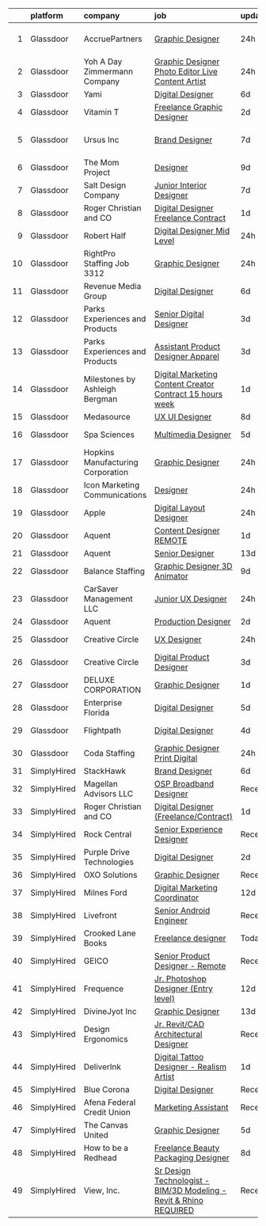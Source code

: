 

|    | platform    | company                           | job                                                                                                                                                                                                                                                                                                                                                                                                                                                                                                                                                                                                                                                                                                                                                                                                                                                                                                                                                                                                                                                                                                                                                                                                                                                                                                                                                                                     | update_time   | location             |
|---:|:------------|:----------------------------------|:----------------------------------------------------------------------------------------------------------------------------------------------------------------------------------------------------------------------------------------------------------------------------------------------------------------------------------------------------------------------------------------------------------------------------------------------------------------------------------------------------------------------------------------------------------------------------------------------------------------------------------------------------------------------------------------------------------------------------------------------------------------------------------------------------------------------------------------------------------------------------------------------------------------------------------------------------------------------------------------------------------------------------------------------------------------------------------------------------------------------------------------------------------------------------------------------------------------------------------------------------------------------------------------------------------------------------------------------------------------------------------------|:--------------|:---------------------|
|  1 | Glassdoor   | AccruePartners                    | [Graphic Designer](https://www.glassdoor.com/partner/jobListing.htm?pos=128&ao=1110586&s=58&guid=00000182d3d134d997129b3b507f634d&src=GD_JOB_AD&t=SR&vt=w&cs=1_a7ac5d4a&cb=1661411079785&jobListingId=1008091648049&cpc=75B6770C194DCF89&jrtk=3-0-1gb9t2d83i3ag801-1gb9t2d8pghqi800-1b759a51dab745d1--6NYlbfkN0Cmq1pj5Dwku4j-j-jMxiR3p8DjIx5wPgrGZP7N5_dynGcPrp9S6jFTdQmrnz4JPZUYKRp41xuW1JN_i3niDfOPXFwpjUuxozI3iPeZo-DMHAWWx8A5ZAzOMlWjeO9crYuVmJBXDafwTztdsHcaye1RuATOvGeSX4PZGJCfImPDKafn-17UvH6s5j8kgPyeQPa5IOc9jFO5Pa0P6I0H3bWp73oKkdTbXQ2n09HG2mK8fIhfVRWBsOy13wzmS6LXnsAilsodgWfRVudM8FudeGknHW6bPNMfALs1cguxeqTyUOlyJNm5RIOVuclCKiZyEMqaOc2G9FQO9u6roowJOpNB-pDBURYg9uYmFqFlJiqNGNqyCBN8wxlqrtPlU_bCBDXLBhUh2RreNde3YgalRjJgI9O8IqRKtvTYYB-ZXkGulht4Xt-yMOgkXXHx0bgCzX_cb6JdL1LtKeqb8I6jOkOo1yXtBzzp3hF9hZzXMihVz4yFx08i41ta)                                                                                                                                                                                                                                                                                                                                                                                                                                                                                                                                                  | 24h           | San Francisco, CA    |
|  2 | Glassdoor   | Yoh  A Day   Zimmermann Company   | [Graphic Designer Photo Editor   Live Content Artist](https://www.glassdoor.com/partner/jobListing.htm?pos=126&ao=1110586&s=58&guid=00000182d3d134d997129b3b507f634d&src=GD_JOB_AD&t=SR&vt=w&ea=1&cs=1_de0970cf&cb=1661411079785&jobListingId=1008092127841&cpc=155EB9D5185558AF&jrtk=3-0-1gb9t2d83i3ag801-1gb9t2d8pghqi800-97c04bff3b3bab67--6NYlbfkN0Ae6Qmv8rNb3d5rEsMPL_plhvilYeiJERi7JqghURwQ9bq2mHgMGRGP2iYP1nqVQ_DIMryfs6BR5EyRixQCSfQQ1MuICmH795knzpaBdGJ9kSIKAtOkBBd-jxD4vAb_KigNpgnSCuBybEGJIMe3pDshcVyifdrpJZTLOeu60HVqNcceI-_ovfmSKQy0w2wjyoktjUsF-yi_OALuaIxhcZ66TzidE2Yd-s9fCytsKpAHMK12otqrTtYu6a6H0a4_mrHmsPXGs5BB-FJU9DyJPI5Q0NtiwQTV99wYsBojIv0WJRsgu3zD1NsE3h4l2wFTMLGFxu8f2LQPihGv2XJkPJZQZMswuXzYmvdf9zJa1JGI9I-ftcVJG0boC4IrRxXGu7MdxNHp36vdmh6Yxe-pt3NYkeGEu0Xzouh5LUtATE-ukweC35QWLA-BzMkCO3D3xtCm0ry7tUQPxyF1VqYq-9QOD_817srmCbMpljfJDYRiqAkO1AzJhNGX)                                                                                                                                                                                                                                                                                                                                                                                                                                                                                                          | 24h           | San Diego, CA        |
|  3 | Glassdoor   | Yami                              | [Digital Designer](https://www.glassdoor.com/partner/jobListing.htm?pos=106&ao=1110586&s=58&guid=00000182d3d134d997129b3b507f634d&src=GD_JOB_AD&t=SR&vt=w&ea=1&cs=1_0fe2fd0a&cb=1661411079783&jobListingId=1008078846319&cpc=618B7C2C2BCBC227&jrtk=3-0-1gb9t2d83i3ag801-1gb9t2d8pghqi800-089705f23b2157bc--6NYlbfkN0DsBOlmEAMqZtav1V1WKZO3RUElpafjggtWvxyDQ3xFSp838B2Cke2NwZblX0eapz9RmJYH-o9rl_PlFQb6SrgXZ_qQ0QzNTnHS0efkCkt32xu7J4bCWKZk7pjiGe8eDQ5Bv04FWrUgBkJEEL7CJTxWO8b6mH3L2DdBvog8bPyrkxcOOS0FEWihOoQCfFzhTi47oXIaurV6ydMe1FLk6NGThi3zGDhR3xm8jLAXDhbQtHK9susBPRKcrteiEhKR58p5GV6CZJMkus_lsJq7jvJtQrORuIYAf82PnwzUfGT9oM2UjU3aWxkWOz9KW4Ak2oIqw8nkgKf4TgiUezHw1-CHwcfMVgcLJLcEcxl9M15UqzaDR_3PhQELwQSIQON7UYjGZXrkMXqREbZbMGVDvjDcedzOv5VnjW-oybyDA6aSaXaecVBVZUqdnF1EANCbkWEEX6UErn-ugiQFBIaWM2J9_Se2TM2Mi_GAAnlCHqj6igZCiLkLIfW_IL81Ka8eQ2I%3D)                                                                                                                                                                                                                                                                                                                                                                                                                                                                                                                               | 6d            | Brea, CA             |
|  4 | Glassdoor   | Vitamin T                         | [Freelance Graphic Designer](https://www.glassdoor.com/partner/jobListing.htm?pos=118&ao=1110586&s=58&guid=00000182d3d134d997129b3b507f634d&src=GD_JOB_AD&t=SR&vt=w&cs=1_6c2338cb&cb=1661411079784&jobListingId=1008086601410&cpc=3BA4CE39D5B5DEF5&jrtk=3-0-1gb9t2d83i3ag801-1gb9t2d8pghqi800-2a6145ba527db4e9--6NYlbfkN0DMrcEu7yrtATojKJA7cEzGQ3FdRGWLh0CZQInL4ECGI6k5tN82kdM0OKoro5eXmjr7fUV5Azx3Q96BWSZXuEWamOGIxyfpabK2cK32W33kaDLMrubszJ7ACE4QBFRowpO7OPgtdidJKZfp5BJdzYYWnbxJHdDl6AUClhl1fsYER_BkudhwfglJICywuCllNcafoaSX8kmMT9V9oIptkzDaYqXcxSNyBFmxmC30ECohGEKXPzXgWzwXf2JOePKerK8tDJOx0xqP8GV6RJfH6MmanEP6vv4u3p1MEt4QabtTZV8QlGCDJoThznpjSV72D1UDHmoHKUNpOeWksmu3yhbecPq1K0I2IIiclMkPib2PuXCQGpeWJviML185ors9y4Ba0gIj2G8E1SO2Lc0Ao4B3ZnX06K_8_Rh-ouV46b3C0bMheoBdtdQ1vp4xgjTnT98Vrpt16AvfGGhkw92ek2WfupVgxdDxVjw%3D)                                                                                                                                                                                                                                                                                                                                                                                                                                                                                                                                                          | 2d            | Remote               |
|  5 | Glassdoor   | Ursus  Inc                        | [Brand Designer](https://www.glassdoor.com/partner/jobListing.htm?pos=119&ao=1110586&s=58&guid=00000182d3d134d997129b3b507f634d&src=GD_JOB_AD&t=SR&vt=w&ea=1&cs=1_24a54260&cb=1661411079784&jobListingId=1008076986394&cpc=C4A69CCDBB3B9599&jrtk=3-0-1gb9t2d83i3ag801-1gb9t2d8pghqi800-a0a89c5bcbc358e6--6NYlbfkN0CT8vBT9H5mqECx2dfLV_FONLPDKpIRssxVwtj05Tmm4rA5I0VNOPdM1oYsK66ov5qDqvgxBVZuiLS-3wiTAqf4sloGWK72dSxCT-WeLMwBs_V0pkVfYRbfUtrEpwW6lzUFG6e1_jDeuiKPj3HFiF3g_cRTOv2GDhJsjjpRWijYmEP2eP2UFtBWFXkE5_mACD2BvyMe5fB3Buj-nswTCH1MJSoOEgHXXcRyfSyDlZDRE6HgTUu3MEUJLqa6nUpIEpDw2l5RL6EshPcfhWObGBl7hwS5EjzGn_HT85OiToZoyve1nJV4yATBqdLT8kE0TDNtJ7Cq3wCMEky1_pwDzVuU7IPUHf396y6hB9Qg-gAgs4SIhB1qBD9qrIfYAuhgdCbqd3rIDtJAvwOzOJS6Z-W7KZworiEBaG51_hDTVg7FP1a-Dm8hAkea_0KUicSenfG2PX-2VDccjXpzx5_kFnKvmfEUORtScMi-vHrFPjihpN_dTPVk8y4L-rQQedTQbXsN860RLPrbNV-wNe3BhOThNeJXhd0hazs_vwGcgarnWhfqo4z6-FQIXguc-PgjbQyHYxQpK-8YKWPoKXtuPHFwiXKthBF9npscKSKUknH0PXtkIUcshFAC8xbzzPLOux-hgdvKOH5UGusPM6AS6SQmhtf27I8DBISt6YDCIky6kXqG2E4if1OFRdxr7XC_1UISdzNKdtFQYnUy5HbfGkDfyQYM2CTX-JWrV_2J9z9dr5efTAL2puPd0k3XcSy8ENco01Za9lTtwWfcG4B1dr4-Xndjbiu92c9cU3q-wr3p-93ZpZrhGm09zGUjIljRqJiftTcOgbFTs6SF86J1NYFID8MFjrQdfD29ILM0PMkYgNIM-d32UX7HdpYtiKbXNPF3mkgLC3rbiMmWb1fZtak0GAUgNHvnhf8573yVF-vl3JWO7edEVEi7Bq4q5J1cHlgcvApHpZWxHSSB0sY8Kl5r5QLMrfElxf5TK3Ky4Xq_Op4egxULwWkZ8UPtaFVxjrY%3D) | 7d            | San Francisco, CA    |
|  6 | Glassdoor   | The Mom Project                   | [Designer](https://www.glassdoor.com/partner/jobListing.htm?pos=125&ao=1110586&s=58&guid=00000182d3d134d997129b3b507f634d&src=GD_JOB_AD&t=SR&vt=w&cs=1_15b15098&cb=1661411079785&jobListingId=1008072694796&cpc=F4EED0218A761C36&jrtk=3-0-1gb9t2d83i3ag801-1gb9t2d8pghqi800-967dc693308b72f6--6NYlbfkN0BDp_epf89aHDQhKpPegNJQ_ldQpEFZQsM9OcONMGxWx6pU56EKHF58QjVdAUvn2gUdKzeHAlSzK2W8Xh7fNOiY4bIhcEosveEZyAAoCT-VrKXDSbw58AmxYsT2hUcWzpewXjtM0uafV5hZDNjIC43RcCvYBHH4E7kMfL9hHre1Nsr4HFgb0YkvLfzZCo5BIWvYlQBcLVJuUNNj4GB13JR2QhzN8nSAWbtdXPTN_6tWiyXpG8Ucb1jm41JanF-DEnIYPyJhMJhb1KH-q9d1L3o3DZ3w-eqeX0unySvyxaZbGHRCUNQ9ptsGRb3UfP19DKf8wN_T5aQQFfvpQ06qYbNbkM4_bpwT8aI7GMB2ynzlzSIzc1ElpQZ4t878rWdBPZKwHYmBbE-LkwR3N899NNO62JUcldkcTcclX01Zp94syzdLELtFSIr1qknToK9LdqZKlcjzzF2Ialml7JPMp9HZK_DXdqaxNrWM2ia5Pe_oCSyG3ktkKRqEkR96BwypqxXVfGANtE-kRMA_--dHQM06KAhHVR_ArBErZEeJzTQnUNVTTqTVte0gH3rjztLz5tb1U9upm5r3WQ%3D%3D)                                                                                                                                                                                                                                                                                                                                                                                                                                                              | 9d            | Beaverton, OR        |
|  7 | Glassdoor   | Salt Design Company               | [Junior Interior Designer](https://www.glassdoor.com/partner/jobListing.htm?pos=105&ao=1110586&s=58&guid=00000182d3d134d997129b3b507f634d&src=GD_JOB_AD&t=SR&vt=w&ea=1&cs=1_c29a3a57&cb=1661411079783&jobListingId=1008075992039&cpc=E3BF5CE6EEF0DB16&jrtk=3-0-1gb9t2d83i3ag801-1gb9t2d8pghqi800-cac9bb80cb5501fe--6NYlbfkN0DdNONLqhA8z6QrX6vw37qu8cGScUjPKwqVQr3YAsb4-5m6SkYfcfunuN3jUxNsfWU89sRWVHoZH6XUZL6xZ3IBC0CyBN6nh6kgszOkxrZYpxDZ0CYY51q7uLAbKqLo5XowCTL3Y6p4S9_HMBpdnAlD9UsLDhoLu5SCAg_VPBu2PHn28n7rDHPApDAvsjGt65N7im5kT5O3dJBovrO40o0FOeljWWdgT8bBePD5CnLdFx6uvHlo7yHt87WuxOFte1pN5TXXOtHLiyK8z2nSrMBikKnw9DWy6RsZk_TJUThAE3A0KfZbLYjGL2t-cf5pUr1LXkZZCcfk_EJilCgIWQB9kSFmCcEZcbQKLrJWoKusBUKLnl7X4AHiHlWS0FQ7Vsm74I1Hpg1FkjanqLEp5iZPACzQGd6-MyZzFOUKi4vFWrj3CY22s4Bcb1eyPyNXo6McsqWZ6qjcuJKIrQ9zbgORDfVzd_g8ADWAl38ccEToMgmjgHHsz68lbKw_bdvkjkgx5-FaAHweUQ%3D%3D)                                                                                                                                                                                                                                                                                                                                                                                                                                                                                                         | 7d            | Red Bank, NJ         |
|  8 | Glassdoor   | Roger Christian and CO            | [Digital Designer  Freelance Contract ](https://www.glassdoor.com/partner/jobListing.htm?pos=102&ao=1110586&s=58&guid=00000182d3d134d997129b3b507f634d&src=GD_JOB_AD&t=SR&vt=w&ea=1&cs=1_80998f91&cb=1661411079783&jobListingId=1008088159765&cpc=5F655C736EBE388B&jrtk=3-0-1gb9t2d83i3ag801-1gb9t2d8pghqi800-547889ee3fbe3be8--6NYlbfkN0A953Z9EfJZc5Z9y7Wb0NkuJO-5BBnqXCJSieP3bN3oT-VJf1oG0BiHI6OJX1DglFDG6rJU-1tZkcyZEFE9TMApWtw6Wag5IUeYac1w0oGkJF06EoQxK0T8mWkkfFM5n8-nzjPK-aXI9nSL3Pb_lAP_hEyHtgUUr63Dd9KdI_Nm45pTqXsp6DPXGjPFjwfsaiiCneH4ZHGC-1GkIQ71dNgwfQ3xAHeg6S6YClhzycUkd-xa_tSjVA_sn_W9GLUVfFuUxNVvCv8ugKIG8TjyzASt9PIRHuRSYYSQLUeHHSfFnKusAsdyNMu4gpap_B9t-9A5sNusCTniljTpeO9evxtjlj4WWhuNOsMwg5ItGzqz_zg9TK4LEpeY6vRlVseIW8GpR-2iytnI8IfusxdvMlEvEPUhP4W8qdZdeg3aTvSn-Kkwn-ho7Ya1xg5YhlSqd3Qqy9i6ow_9658x3ckCxwcBIV7K7_wtZ5Vk4kQJ6S9ssZ4g4eDaKrdx8nBe0JbvOKvtCLMp-kPeZQ%3D%3D)                                                                                                                                                                                                                                                                                                                                                                                                                                                                                            | 1d            | San Antonio, TX      |
|  9 | Glassdoor   | Robert Half                       | [Digital Designer   Mid Level](https://www.glassdoor.com/partner/jobListing.htm?pos=127&ao=1110586&s=58&guid=00000182d3d134d997129b3b507f634d&src=GD_JOB_AD&t=SR&vt=w&ea=1&cs=1_51f635f0&cb=1661411079785&jobListingId=1008091743045&cpc=FB7E4A1762AE5BEC&jrtk=3-0-1gb9t2d83i3ag801-1gb9t2d8pghqi800-ad9f039b2024589a--6NYlbfkN0CpzDdaQkua3np5pkmj49lKioZwmwxQ-yx5plwbYmV_M5St0DD8rCm1QOzbrT0uKPgKkJCtHMpShON6XS5sFLaeqfgSTWWITwRVzkRCJiMHe8NXtQzM23mtSL4U6a1ulERsHgrKDABzVIBI6z8pUmVtona22RvowlNIuDt26XVcy86vOERSeuBaId0fULcG4AaNA2MCWQOEOmTb-hYiljN9R4GWuWsMbWdi3Gp4J-wHmX13t0LlksyTweZ5dG6KBjxHTheMHo-OFH78Ht25EfQgoqnp4Rli6BfUCGBZUE9A9OAi1h-acR_ZU9RkDTbWZUnlT85JoJgdsIMtWwWeUEN9dLV1BLQ44kDOE1vtrCOLbABg0-Ln1kXbAwMyx-VsEN3mKwgaCKjgMvCXf304Bt8rZL7YwfchAUDr0QMHJBsdZh68XBYPg3LGQHtkfc1yTc667rui-p9N-Ui3SxElRrYuM6KfR3VIi6IUmNXOLMfUmwMENsiLgWlxpUQNTqNtYATQlncyorpehyHxO6EmZvZQqewjh41j3oduN9Dc_SVg7zvwA-rbw9GREkPIpXooETPEOpsE-jkPKsjWg-PdAT5Q)                                                                                                                                                                                                                                                                                                                                                                                                                                 | 24h           | Minneapolis, MN      |
| 10 | Glassdoor   | RightPro Staffing   Job  3312     | [Graphic Designer](https://www.glassdoor.com/partner/jobListing.htm?pos=122&ao=1110586&s=58&guid=00000182d3d134d997129b3b507f634d&src=GD_JOB_AD&t=SR&vt=w&ea=1&cs=1_81d089f8&cb=1661411079785&jobListingId=1008090977826&cpc=149B3D5996025BBA&jrtk=3-0-1gb9t2d83i3ag801-1gb9t2d8pghqi800-7a2f398cb1e49cee--6NYlbfkN0CJfZ7eZoXlu3WpIyheS23JADRVPs__lPnDPOApCreD6qTRTNwQoT5iNrvVUaoESuomno_-Qxe4CARvzIgcef-vDkBfLFEDgXWWe6vuZsXpXx3fw7GffZL9EiTeVdhwuOB5xnjZIpID47Jj0JgRZLpMTmuXetsjwL4uxPb0z1FjvqJ5uJJHA-P1yk64ptgOxzJfa8OKj0o8_Gjk2SI5fdv7JpX4bAIFCcOgNP7H5D8m3Re6cLpfMiaJu1E5SBNzhryjq0kfQVHxwS_wCfgJ7pLIDTj9wuXSDHxB8DSJuDi-_eeDcbSPcc5fpa-lolinhrd7nBL4ackzngmDJk89REA3Xg6FvqFejeQY3Vwh2P4Ln1FBAuOPyUVLrc1CvmDiSB8zAFx427cm-1oRalw2-Yyx2szR4FBLQzSzoEmhwGWaOBQ7GqCPAjSAMd-3FitFM_FBaIhTRWVxK7ukXgW3a8ft6n0BhXz3OZE2G5OnIaMQ9wJcGT12OO0AavknBDtCiAhE-tT776AaW72_9NYmD2XU)                                                                                                                                                                                                                                                                                                                                                                                                                                                                                                             | 24h           | Nashville, TN        |
| 11 | Glassdoor   | Revenue Media Group               | [Digital Designer](https://www.glassdoor.com/partner/jobListing.htm?pos=101&ao=1110586&s=58&guid=00000182d3d134d997129b3b507f634d&src=GD_JOB_AD&t=SR&vt=w&ea=1&cs=1_c447a324&cb=1661411079782&jobListingId=1008078851139&cpc=0DF6DF5000F82E44&jrtk=3-0-1gb9t2d83i3ag801-1gb9t2d8pghqi800-d02c7728ca1668d4--6NYlbfkN0BTy4Vq3kUv-8E8fBOrhZt-7WJQYqv7u2ur6JnxlE7nq0Vi-lP5L835VpG7qj1CrHG9JUH1beruGlSNowKJsgCq1lt_o61hjkfNrxiCaK-owDO-OahsLymUjGt0gGTVGdj3hmXwQlqHgPG8tmTzHgu1b62BGjVtAj2lcTzQMtr_dYt0eTXMzEf04oSqQy-9JXf0Q6LS7pqGjA_vn-ZW2_cZOBj0m3IhZPFBjDXaYAGk--wVQ8tTg8kOtsX8CQCA7pYcgsmEVVQxLncjPnWm9OMCRpaSmVKNXuyqIb_LYWq-ufRe7U5jBE_qWQBY7xcTx9C8Ym7h0kBrxh2oBg1NW0INf9kvJ2mj4r0ZF7m3NYMafgvaJmyRpHr38EF8xoUEGmGJ6fqcm-EMmU1r4rIg1JDbn6WA8i18ApvCXpDxu-pIyPrU1cQVM1NBaaTysGm6gp0ZRSfsRh_Uq7pctCyJyPh5eX0ATTjEGDoFs-zViYnjxQE5y4mFsUdqhse-3T7GURc%3D)                                                                                                                                                                                                                                                                                                                                                                                                                                                                                                                               | 6d            | Las Vegas, NV        |
| 12 | Glassdoor   | Parks  Experiences and Products   | [Senior Digital Designer](https://www.glassdoor.com/partner/jobListing.htm?pos=109&ao=1110586&s=58&guid=00000182d3d134d997129b3b507f634d&src=GD_JOB_AD&t=SR&vt=w&cs=1_d61e9e3d&cb=1661411079783&jobListingId=1008084142277&cpc=0C139D4CAD5A6DB2&jrtk=3-0-1gb9t2d83i3ag801-1gb9t2d8pghqi800-ac306a3e95a42640--6NYlbfkN0DAFTyt7pbDCC2JPO79CSdi1dIb81yjczP5qsKcZIxgiYm3-7g-689UDqHItQTwke_kPIYZDxVm-OZ1XeUXT6E27-DX261mekp2CzKZCEZiL97eZm9mOvuhTtNsEw5AauvoccO7-otd3umFtq_7MNSvhLXQtxtt1_vVzWB0Jv8G_IkEm0yG9fs31x54HzlwgCs4cS1SCJ12OT5bzLbFs2qfigp6FZKDIGc-m-Z3LBUdt-EezSkZBFhehgdwL_zGna9vQ6HW0Z-W0_LAMHWfS4kSqJGv_TJjyVPtu5zWKSIbl32x038pK7NprdRiTtjOpEBq0fE1zSitZE3_32oNXxgIT2uYc9km-ARb0_86QugyzXHzA1ExT6bVNIY_oNrIwhnD9eMPEtzW9cjBTOjc4XpYj8U3XMndj_2yWMSRVtkg8lqDWBvoqcvD70DnL1FImTE%3D)                                                                                                                                                                                                                                                                                                                                                                                                                                                                                                                                                                                             | 3d            | Celebration, FL      |
| 13 | Glassdoor   | Parks  Experiences and Products   | [Assistant Product Designer  Apparel](https://www.glassdoor.com/partner/jobListing.htm?pos=112&ao=1110586&s=58&guid=00000182d3d134d997129b3b507f634d&src=GD_JOB_AD&t=SR&vt=w&cs=1_a187ed8e&cb=1661411079784&jobListingId=1008084142679&cpc=281FE6ECBEE2538F&jrtk=3-0-1gb9t2d83i3ag801-1gb9t2d8pghqi800-a209b06196dfd178--6NYlbfkN0DAFTyt7pbDCC2JPO79CSdi1dIb81yjczP5qsKcZIxgiRd1qisRd4re16D_VG3-wzVABIXKM6IuxBLG6TsPC7jlYBJhbWSXcw0waG_7-Ac9BN6jCAkAIFUiiqrXtfSo-ev1ppYMW5NdYu33AHIP-e4R86AX47U6WRd5iOocE3ndhsOYciug7N2HGNBKrNo33YSg48xlwi6jQQSDleb-mqEixIrAIf40u2l__uENLB2vw3Hk4n3NW2phJCuyMq4PCQfTM1EfEQHttgr-8eL2rzpyaXdGT7HwbaQUkiH7QJQsjUY_t662QD5j_QEZ9z6_9CyTZQ1q9qMffT-LXEiv6Mhu9zlygObH6fnZz-A6J-rtkXMX9tW6X9Q5wHcHeNrVsodzwxILofLPExhZt2ouqxlk-AnNzQHsSUIZf1TDkdzccE6BHo2rYxJd64A1pXGJcVg%3D)                                                                                                                                                                                                                                                                                                                                                                                                                                                                                                                                                                                 | 3d            | Kissimmee, FL        |
| 14 | Glassdoor   | Milestones by Ashleigh Bergman    | [Digital Marketing Content Creator  Contract  15 hours week ](https://www.glassdoor.com/partner/jobListing.htm?pos=114&ao=1110586&s=58&guid=00000182d3d134d997129b3b507f634d&src=GD_JOB_AD&t=SR&vt=w&ea=1&cs=1_417f8d00&cb=1661411079784&jobListingId=1008088691170&cpc=FA84DF7EA1EC2398&jrtk=3-0-1gb9t2d83i3ag801-1gb9t2d8pghqi800-7569ba233734228d--6NYlbfkN0CNayYzF1mBaI40OgT78t3Q2d9IxlwDzhsYR4HK7epYUYZQQ63_v0ZtQxGZjg-2Zevjj307BS-2EAvSNxkfK61BvIBshOOfPOgdxua-j6Pu2LDAmsKnck7oF1NbcYrRVDyTDiLFs6amUkhkKeilp5WhyZARAiUBWH6nJmRUyBAvE7Po5rHeNaAIWb6IoqOOwbUOcuF2mAMMp8m9FQokRnP245NHXeqvNRNbK0NAuJmsdzko4_yaqHcrnJLRPeoLQogmQgFO-spypy3D3Lms6uRnWTF7-TgXtcHld-B8iWTW2oFl_xd7MnE-OKxJOH23YJQjEyWcNWAYdWemmv9ljkmeukXtN71lF3CnonOnmS4JxPy2r0XyBi6kbsJFkSFuTpdkZoK7GghXd3WyegTLDk9L_h35kQbk9wkgvFSO1sexdGWrHAwbmoawHA124Fb9H4GKISgqo0_M7P1MeBorfz9YDrfzMFR76y8dqCwcqvJWmFTZ5S9S5s65QQtlcq8cNur8EaCdnhh-1xNYGrsM6ttNT_e26ukLFiP2hMEF_dyqfg%3D%3D)                                                                                                                                                                                                                                                                                                                                                                                                                                      | 1d            | Remote               |
| 15 | Glassdoor   | Medasource                        | [UX UI Designer](https://www.glassdoor.com/partner/jobListing.htm?pos=129&ao=1110586&s=58&guid=00000182d3d134d997129b3b507f634d&src=GD_JOB_AD&t=SR&vt=w&ea=1&cs=1_586df0d5&cb=1661411079786&jobListingId=1008074169689&cpc=42BEC95245890617&jrtk=3-0-1gb9t2d83i3ag801-1gb9t2d8pghqi800-421cb7d4c642c9c8--6NYlbfkN0BhNN3PPgKPbTMZB0Y0J5JTZS3FnMM-ugqbblX4_m-srDJielPNCs_lvQXXEB0CV7NWUgxl5z2t1UIAyCfbjHajsk3oBeuKbPqaf-DtcU4Yj_TKaAt-nJPShDbzxcZ_Hqra1Z5Gt5pYm8uipMHOku06LFgWvZPad8QEgiRWeKiBRorQGUvtnXVfS2LTXhMkTFcG0OqYPuWLjErmriGAZVa7-lFP7U0j9UMjqBDNtvTZWq0K4mcr4YlZTdJz3EV3IuSLQtMDdfNC2vI_jj9U7jJ75BS-vYB-2OCEgdpt1B4IGXeGUlQU_LrKNEbfCdRoA-oyN9qtD7aXgC0fiH96TVhtQhBFreY9rl0FBCkeO867_G4_rrxwmupS2nw_Qv59UO4fEhG6LCyGfAZIsZX7PtarKD0HBa-okO9Fh6oeYzOe0MZ7TeF0F_GKYX-wiIbup4FRJuFLtx5rt6UEeBEWUFvhVsVoMe40TCAnpUM_wQ6YBkQPQuMcd6d_PbwjDujNUY8%3D)                                                                                                                                                                                                                                                                                                                                                                                                                                                                                                                                 | 8d            | Deerfield, IL        |
| 16 | Glassdoor   | Spa Sciences                      | [Multimedia Designer](https://www.glassdoor.com/partner/jobListing.htm?pos=104&ao=1110586&s=58&guid=00000182d3d134d997129b3b507f634d&src=GD_JOB_AD&t=SR&vt=w&ea=1&cs=1_760706ba&cb=1661411079783&jobListingId=1008081001759&cpc=E8EA07442FE90C22&jrtk=3-0-1gb9t2d83i3ag801-1gb9t2d8pghqi800-ace4fa9a69b02b8a--6NYlbfkN0DdNONLqhA8z6QrX6vw37qu8cGScUjPKwqVQr3YAsb4-5m6SkYfcfunlR4HuAxlrEj3Cu4gPUJjDoG9zcxxxmrGYPDKzHL8x7i50ZtIV6F3YDwvUr-Of4mRIwxiKcQLzemNfh3tYg1lxyJxAgmxtCY7uYphYxmkMiO5YeIhAuereU8DE1aoQ3TVxniFVMlJRPKGN2qaBH5Zt9nKI1Tk3QsRub_0pkOSpuJWBOxVnU5t62BxuGcffjQTmqj0XEv3DQyBIVXIS1jyTgLHWgWSQnZCWbg3Arjv475EV0uMyKxBV_3X6d8ogHle9cw7Iw-EtrGKaSrWSJuSsFeJ42TcOkULiY_eJAbis3ceXduqVK_oStJGkDtOIp6aB85e54xKDfyt8BVdx-MNQyuTNW3Cl8fdgni2KArAyKuuVlD0M72Dh-cqleJV7OZmf_3vb-8drZq1xWbVV1LPd3C53mSDYRz3FuWurkbFSWI0A7RMKscEEUUS8YbJmEBAlSNF0UuTJzY%3D)                                                                                                                                                                                                                                                                                                                                                                                                                                                                                                                            | 5d            | Port Saint Lucie, FL |
| 17 | Glassdoor   | Hopkins Manufacturing Corporation | [Graphic Designer](https://www.glassdoor.com/partner/jobListing.htm?pos=111&ao=1110586&s=58&guid=00000182d3d134d997129b3b507f634d&src=GD_JOB_AD&t=SR&vt=w&cs=1_d8d7cdee&cb=1661411079783&jobListingId=1008090358612&cpc=FD56AAAF1899B499&jrtk=3-0-1gb9t2d83i3ag801-1gb9t2d8pghqi800-808ef2684d68339d--6NYlbfkN0B_HvgE05pFSkb_Z5lsewMK9saEU9PR9pR_cTHu3KaFsA9I98-t1mhiXZT8zNDXCGSdaM81q9yK_WYeRa7KHirVgxv_jwjz4l7tjybYZYuueErwSMWnfsH7wnd5BhFCEtlddBWsyOZKdWynIOs55ufOJVCHQEGYliPglANjyZFXcbfjZUBEpnNxafkia1GEEAo-7ud3e_iam2gwT4DnEIFDnynWm8KV14E_l74-vdvjp2h0sFruQZXnqVrG0yDVka4WNIz6RQvV6l8qJTdN0HOQkjBOwwLWmozSa9gwzl0xfvVtnjaWkgWRhnqnk2mcwX5nA-TwR5iPJis9_26iJqLqG8d6Ix49STIVhRDEYsH74QF-IGmdDTPVCJBiEtlOWVNL00LCAqD_CqFoN_Pm9ZEs8wmx3xpnzQ0aBlsGJSmsYld__GZ1kcJ5WpDithOnu0z-_PT_Euey2DGgTLK3QG1nT9E7rHg-71WxQfRHuOB78cnPE80WqbGrahNavdZqDk9Wmr2PH66HUd2y2e5FiakllFEbFAGNXkRh49wqG0ialYTYNbtLOT4POIU6552HOEzD5vG2VtcUs-bF29yPfOQ91HHfyRSRy-AXvmc8sIEQ_d4iy_XWfKtp4f3wMpEA9r4%3D)                                                                                                                                                                                                                                                                                                                                                                                                    | 24h           | Scottsdale, AZ       |
| 18 | Glassdoor   | Icon Marketing  Communications    | [Designer](https://www.glassdoor.com/partner/jobListing.htm?pos=113&ao=1110586&s=58&guid=00000182d3d134d997129b3b507f634d&src=GD_JOB_AD&t=SR&vt=w&ea=1&cs=1_8a96c048&cb=1661411079784&jobListingId=1008091012894&cpc=A938E184CF850189&jrtk=3-0-1gb9t2d83i3ag801-1gb9t2d8pghqi800-2631aeaa5ac27951--6NYlbfkN0ACTeRvGRFS6hadW-07x_K1RnsIE8OdH4tufuZ5eRAiXlI_sIDJdKrGS27iDkBiWCjBJhZCq2KbiLAH8N1ArwD5jS41zuXZnDeFu1lBgSVzU6BlgMDhKCicDD-_IHOCJF9387iGqRZK_4J7TgT5-Amm5s31V-T6cbAOvEGFT-_RHAyiP_1brepdtDKQzg1vWkJg3LfDz5BukmioWic_uVZSR0_3rPv1QXrFb71E52nQFYIZCeHtVlMRiTezH7Tbg6Ihi98JF73iq_wpu_yhBMldMU7zTQxa7QE9e7uQA8aHYALC1nRDo6DYgCDvp58ZszbT2ugTYdaWFDmgIvrz3sitqeo2If_pL6reFycD6WcWaAI6626q6sPo92PtT8D42TK0cExl6HXdbda58PB2RB6dKc1reRAryLrkMXfNz0wQ6aVe94TniYXiK1P_wBXPRXSD0hYmycle3tut-yp8Ks_yBCJAVz0GZD0YFCo-r9uj6oB7i8i6LwWyTYcQ3E1XdpTjrmH0dTz-Ig%3D%3D)                                                                                                                                                                                                                                                                                                                                                                                                                                                                                                                         | 24h           | Covington, KY        |
| 19 | Glassdoor   | Apple                             | [Digital Layout Designer](https://www.glassdoor.com/partner/jobListing.htm?pos=103&ao=1110586&s=58&guid=00000182d3d134d997129b3b507f634d&src=GD_JOB_AD&t=SR&vt=w&cs=1_be587141&cb=1661411079782&jobListingId=1008090134425&cpc=32EE424DE2B657EB&jrtk=3-0-1gb9t2d83i3ag801-1gb9t2d8pghqi800-01c015982c307ba0--6NYlbfkN0BvKrLyj5gPmtZO9T8euul8TCxuuKNOtzRJOomxnwSEodTz2Bc-sPZlSXfvz6ygy0v2rUiJDkyfgrtyNSo3BTYSnMd4Jzovx6zrub6wmBXRQMPccLk3tweVbx0Klyvu3WLKhVqZ9ScBHkTxFLshh2H0q5LTxu4-e2W7tPqkUSVnjuG529LqVHlGbF51QVXVZ9eioAJ6tpO4Oz2kmpelU2jyCDU528Fra5XtQ9JnQeKhuAQp6A3RXQ_CZ-KS1Qj7DhkaqifzDs9fmvSd8YXH8f4kj_6iBwBqSrDwMQNc5QIvwG6vqgKePLwc-KgoKRtl0Gy3OWChxZzDcIIzNSivrTBaewAoDX-f2Yvboci3GiK2JWRjebWK2wsLge2PiYzXldlUlmV9Yeoi5c2pdnTUU4xZJinryuGue98zzDVe7mQ3Me6fJoDIkWUKdGMs-DC-kdscBYUwXLteC0JjmoJblJRCg13jiWBYEKYlQhLvQPfhLT29jMo2rx2lXfp-g_knxYN8Kaw6rJTu1TG-HqrduYzgdkzF_54l2xhltZKB0-n3bZGeKJsMvP5c79oxK8Hj8_2vLZgmiPIuof3cYYedYsppB4pqZn9fg8qzEWdeLJeh_MoqMKDpWqrcPtuZacEa7U_Hf9C5XF7FPfwPyLEZ2o33yx2-_7yrQdBvZGyZtCi6K9YZ7SxVcIn6G7oz8mhR2_T4JxMmQGCs91cnNTBEkXnPqThwYzdoTc9lq_lRyD0uMPjSS2aJrAgc9tvugitIwAxlUcPDxkC7agQwkKn3mEMZqWe4EEBjFJCWyOA6HwTAWUnDSgsjVQ1TXrxVuzR2BVMxEwPSA_YaPyornV_HclOX3Eb7LgRV-TyoH8_VwnBNMvftz4muyJ41hjpTMeleeEk6l4BJs6b5_4hh9J3-EWi3ASXMogZM0p29xBIO4lrNNj5uW0_c60uFRDeHX2Y5a8QP3Rr875PEVCr1vY7RAlIT)                                           | 24h           | Austin, TX           |
| 20 | Glassdoor   | Aquent                            | [Content Designer  REMOTE ](https://www.glassdoor.com/partner/jobListing.htm?pos=124&ao=1110586&s=58&guid=00000182d3d134d997129b3b507f634d&src=GD_JOB_AD&t=SR&vt=w&cs=1_eac497aa&cb=1661411079785&jobListingId=1008089329150&cpc=F41FEAB56D215062&jrtk=3-0-1gb9t2d83i3ag801-1gb9t2d8pghqi800-caa0944e4be548c0--6NYlbfkN0DMrcEu7yrtATojKJA7cEzGQ3FdRGWLh0CZQInL4ECGI9gD0Wolx9R2EDT7B77c2cRrTdmS15zQI5FSK6EnshAG3NgcOhzBmqhWiF-MPmcBIUnjstLyImy_lrSiq7I7lFnBSEqwK1YPVrTFjc73nNlY4awCzvFT1amWHv2N0lQ0RqUk4qyBdwPpRBwnFrZygHSCqKlfvYDfpNZME7gHeQifakVp2kGLhJMqy1oFGRR3ijJHTBJN1MRUtrQxg0LlECVF1GASm0rTnAlLWbQCcnCZwCx9hZxDK4H4GfFJVA6djCzxxchC2sl4ygtbRpAVQLNi1A4uHazv5p5mLv_svYb33FCEzxJwoaRs-8tt50h0cUPeRaH0EDlSdXQFC7iK_cSIvLoX_9tm58Hn1CzfSy7qAOdTCnEQueywnZqzlXKi7bkuelvirsH81jzOsoHXVSnwXrhLNQu_K45aqD-6BRFPh9-AOFbLIbw%3D)                                                                                                                                                                                                                                                                                                                                                                                                                                                                                                                                                           | 1d            | Remote               |
| 21 | Glassdoor   | Aquent                            | [Senior Designer](https://www.glassdoor.com/partner/jobListing.htm?pos=121&ao=1110586&s=58&guid=00000182d3d134d997129b3b507f634d&src=GD_JOB_AD&t=SR&vt=w&cs=1_8ec59507&cb=1661411079784&jobListingId=1008067092704&cpc=AC285F3A3ECA6BB0&jrtk=3-0-1gb9t2d83i3ag801-1gb9t2d8pghqi800-6498e71aaba24533--6NYlbfkN0DMrcEu7yrtATojKJA7cEzGQ3FdRGWLh0CZQInL4ECGI9gD0Wolx9R2EDT7B77c2cQiCSnbCMQd_BqUrfeTix3eqziHsUx-SNKAcNe_3VBf6-D9xsTzfUf3Mq6OhZ4YfX03hwLLXcblCKtsvyl_-Vj-AadJIsoNQFt7zTrO_V7BH-UuDbB6XffOkFQnm0pgnoGGu6mOwcdBgt2wSZOXDtSv32S61HXlHzmJxMXTWbN4AXkUFzKlprvKUup4M6toegPhin29SsWh8kLX_Y6CDqA9Rg2Gj3FjkJKT6ru0KMejnY5bB3Rj2Uacj1huyA25lOffuN7HRAwy0LBUKnxerzK1jraYZp23qJZhRdQmfGw_Pe1qxA0zXChosceZRr_BDR_pWXpCg_vBh_kvgGaOsCZqVoeSaKcWi0Wqfk2ToZ7MEb9geaH8Ysinw8jJQhAcaxvl2VQwORNhjYoxUxahi0Vn)                                                                                                                                                                                                                                                                                                                                                                                                                                                                                                                                                                                   | 13d           | Remote               |
| 22 | Glassdoor   | Balance Staffing                  | [Graphic Designer   3D Animator](https://www.glassdoor.com/partner/jobListing.htm?pos=130&ao=1110586&s=58&guid=00000182d3d134d997129b3b507f634d&src=GD_JOB_AD&t=SR&vt=w&ea=1&cs=1_8713fd6b&cb=1661411079786&jobListingId=1008072298683&cpc=3BA4CE39D5B5DEF5&jrtk=3-0-1gb9t2d83i3ag801-1gb9t2d8pghqi800-8b69e963d5f83041--6NYlbfkN0A8rnb6lc_tT8WXC6HRrFEklcfrOHg3bjckyZ4Hab6pWmvn-PrGjb0fUfyJY8Uf96nAwpWDdaCb9yR9o2-y8A9d_MohrFUaDEuFM7k2OJjj8B2ll1TL0Uk27yaoqWkIew1JP5kpPILxzy0m5uJG8ZE6kTj-WJYJHNy4vGrJQtepkEGXGzETjMqT7f2WbRTpaWWwLiIfX7QsqxxJzYO5TlGm0lwo3-2A-ad_9YsiGMzUOerGIWjJOnM4W49UpJyamlfCxFqe7WqHEYZ-vXUMl4yknnRHWQsiEUZgfMq_8QnN8W2RhF-LHBIBsNOF7gLpFo6n5elHSnNy59knw8SKGR5IF5mfapX87BHq3lPrjw4Ox8MNUFbfHrQ3g3NfSZgXohYTBNmnMHdi4X71DEiRXVPL5-5RP29AVTIjzjyEdRuz6o2bM3fdU_J_yki0M88Eguk4Fw3kFxAwTD2SBZ4PB6JhN4okxxBZAJ8SIaHOdjTyfF5MZD2WrZ3u0OqqW1BKphu89hVfOQHIDA%3D%3D)                                                                                                                                                                                                                                                                                                                                                                                                                                                                                                   | 9d            | San Jose, CA         |
| 23 | Glassdoor   | CarSaver Management LLC           | [Junior UX Designer](https://www.glassdoor.com/partner/jobListing.htm?pos=108&ao=1110586&s=58&guid=00000182d3d134d997129b3b507f634d&src=GD_JOB_AD&t=SR&vt=w&ea=1&cs=1_58894185&cb=1661411079783&jobListingId=1008091361582&cpc=F7A2269C793D5877&jrtk=3-0-1gb9t2d83i3ag801-1gb9t2d8pghqi800-00c89234cd96808a--6NYlbfkN0CfmWTThqDmHKWCauwQYKa3Ceo2uwS1uCLdli5wP8T393B5LOILDWF5gjZkDu06D8pUu7Wznqm0FMWTYpfv3LaitfjB_80BeVnFyQsgEM7Kz3X0g7c65zIslStF8_whmsN78OX_m3oexuZ831gyR20jjZ0TkEVJjSAIAfo4s_pwQIyURONOqtqRoAFnywSdJ4zdotEUN9SFwRV5GidTobIkwhryJsWSdQP_Y8hB1Rg_cqSHGB2wYVWpfY5YYKdmEMO7ztZx-aesAsI88JrIm2ZU27dHmvshmv4OP7KjNEFIabKvRJpHM7RleG56UwAMRWkcCPJiCFXsvR90FPB3hC7q26f46EMp91KTak4RiJ_SF2qqfsCWlqjN1CazBVCyGWMPJWfSF4V-5gFEJEqB0CRHYrTAkF8EvfBGTEGAav0VhuRmM2M6D-Uxmx4tIhX78rihKORyNUV20u66r00Jv_Yanrvf92z68I3NZAeIRRX4lKTLvUTUlqWpq2Csg9JgMM8%3D)                                                                                                                                                                                                                                                                                                                                                                                                                                                                                                                             | 24h           | Remote               |
| 24 | Glassdoor   | Aquent                            | [Production Designer](https://www.glassdoor.com/partner/jobListing.htm?pos=120&ao=1110586&s=58&guid=00000182d3d134d997129b3b507f634d&src=GD_JOB_AD&t=SR&vt=w&cs=1_e204e15d&cb=1661411079784&jobListingId=1008087533176&cpc=451933188B21919D&jrtk=3-0-1gb9t2d83i3ag801-1gb9t2d8pghqi800-3cb47d130477f4fc--6NYlbfkN0DMrcEu7yrtATojKJA7cEzGQ3FdRGWLh0CZQInL4ECGI9gD0Wolx9R2v-Aex0-GK04aOhUalCXAHeEo07kvdTy-FLBLzHWF64IrnGIiG7Z-yF8DQ1qAwutSUDT0ST3EWwuJr2VQMUZ60pPAQtc5UzNk4uqbPE8q-REY0mttFrGvyT4xLXnC855lsbrEKX-pimiyzTT06ac7cCZE1cDbg5G8DAEe8IQKsKM6YGjdxaBPqci2VlZ8lUV2x7PiNNbxh3rkq0woUKKACEpxwyIenc6ma0dGsdAAs2jjVtDxWdhJvOXAvwU1J9xd4FOIyhdcu3pW4FTQJ5wxscm_gMMv8TfSJJDfD32jIhWg-ZkAkRV-FCMfnp-ZD1EqxO6bPiiUm7DQCBfGX9LcKsDgyJrM7_DNrKazKwklyiVUWxxf7H1FiMoki_-sxSDgEWwrwNjFP75RVxY1tRAD0w%3D%3D)                                                                                                                                                                                                                                                                                                                                                                                                                                                                                                                                                                                   | 2d            | Portland, OR         |
| 25 | Glassdoor   | Creative Circle                   | [UX Designer](https://www.glassdoor.com/partner/jobListing.htm?pos=123&ao=1110586&s=58&guid=00000182d3d134d997129b3b507f634d&src=GD_JOB_AD&t=SR&vt=w&cs=1_46013050&cb=1661411079785&jobListingId=1008090718868&cpc=F17331D9BECC482A&jrtk=3-0-1gb9t2d83i3ag801-1gb9t2d8pghqi800-2e42de5fb8623683--6NYlbfkN0BPwlZa85gbT4Q3XYQoU_uQn0Qmw9zd_9UNfmcwtqAVud1yvyq1Z4UAlx1bxhDUi3IwpFxscwGpG8BqxXvx_x9dXVMtUK1UAMBasuktTcuAQD4Vm5MjQ1zIceN4hw97CtBUrvcFDkH_i5-2eOQfX8Gnjm8n_g6Fgu6lsZtA8R_y_RsethMppoNUf_UV4MeNjJXcqD7eV9-Pkcaumz4CCDy0axb2vRPVtF0_T7LwQkoLLJpN2ryimoMzY0FuSTBF_Mib_hJcGaxQI4CGdMcZm5_5zUBzS47J0SY0XYH1zXMXBXCbBc7hFQfZaoZWBA-6DxPRtv-3lBfiRndMa7gWS-ny8yzzQGH7zxZeAkEXTYUOfWpgyKXwlCIU2banT9iE7NTKmY_rFasi02Vu2g9yXqmdJ8hQkjIDVETe8teJcy7prRaYq5Mj3TIMM2rLJaKxFibGUxevxEfMj7haccy2Ce3o2gbayQz1DoIZi9werC-6sPzzqAtoq8HONfirSjTXGbxjIbmMQ_Rv-w%3D%3D)                                                                                                                                                                                                                                                                                                                                                                                                                                                                                                                           | 24h           | Mountain View, CA    |
| 26 | Glassdoor   | Creative Circle                   | [Digital Product Designer](https://www.glassdoor.com/partner/jobListing.htm?pos=116&ao=1110586&s=58&guid=00000182d3d134d997129b3b507f634d&src=GD_JOB_AD&t=SR&vt=w&cs=1_718e8c05&cb=1661411079784&jobListingId=1008083090573&cpc=5E31031E1AFF45A7&jrtk=3-0-1gb9t2d83i3ag801-1gb9t2d8pghqi800-ebb5d0298615adf4--6NYlbfkN0BPwlZa85gbT4Q3XYQoU_uQn0Qmw9zd_9UNfmcwtqAVud1yvyq1Z4UAlx1bxhDUi3KJ-8e3gJCPKZviAxope8YydzuWdUwZXk2WQnYEsEiFPeha-I4jiIVVbUCCvbqUE9q0J1hl4RFl3n_TA6OXSYXrFeHM3Ca9eMKQDX7tsLoIxegpTX7AHnw8sSjMEmjXqrdW6t9hbmYds0KfA1jXj-qk9YwRwKm2-9mswudGElSmENh-4g-YLAkYp5AQEf5sU3pi3I68sVYZRBPYeFmEO3ysmt3korcoJW6v9Q9eWjNdx-iRv0pEn2tilqP8teEzAYD5Ns797bzFQ-5OMBDw7nnHtPsyg-D9qzJzlE18pr4v_oyCoThlt3GILmvDZR2X5bTlilusKLHsYbMt6nMPmKy_Ex7c9hz9Hsryk2pv8QumgYqnBAGmVwBZs6pvumlT3KzmFMf8hMK1NfMqnVHimteZzShMhdTFp-k_yDNLmZ4IkskQ38JGF6ReTb1gWOGDf7lyyYeeX53fEw%3D%3D)                                                                                                                                                                                                                                                                                                                                                                                                                                                                                                              | 3d            | Columbus, OH         |
| 27 | Glassdoor   | DELUXE CORPORATION                | [Graphic Designer](https://www.glassdoor.com/partner/jobListing.htm?pos=117&ao=1110586&s=58&guid=00000182d3d134d997129b3b507f634d&src=GD_JOB_AD&t=SR&vt=w&ea=1&cs=1_c0ca3719&cb=1661411079784&jobListingId=1008088840216&cpc=1160948BCBA38B5B&jrtk=3-0-1gb9t2d83i3ag801-1gb9t2d8pghqi800-9474ae6a58239dda--6NYlbfkN0Cp_2cOEXmvTZY3JH_DAB3vADRGVeS1A7YsYYurRF3kEBFrsQN3vq2HRsHRZ-S2RfdOoeUFtHAystQs18Hg-vJGT7zGFzYhn6HxJpkINE5FVyLrmDocFpNd32EsMsvaIsP0hR5aZKTYChkRyfMI9t6k-FzuS8T0ghJBcGuHSuZoKl6UOwQ3SSrWPea7-fvf480mDpB9UYK_n392vwtgQIMuMJK83s5p8uglbEuTMv-S74ECc1FNmJet76JavUrO7ry1s7xQKp4R247q1A0ncRdNSUS_FD8bYPWsjkBcV0ApkeES_UcmdXmUrwhrNRR3LC49b6QwMlfYlDFSYFa_scZ8_g-9pkSS3j_z1Ue3rqRrhjh2sBXxqX-_hjNpoBXgulFGUqGhgrSmDBYb5mZZLWFzoIMX4z00uoAhDrF_0n4NoSK2Osn0cOEr0pATUtns99m0AhskppNACVOZAX6qRwEtuZkRC4gzbdoXNZPFH8pfU8GZD3vPT4in2a6CM6qkdU8%3D)                                                                                                                                                                                                                                                                                                                                                                                                                                                                                                                               | 1d            | Fort Worth, TX       |
| 28 | Glassdoor   | Enterprise Florida                | [Digital Designer](https://www.glassdoor.com/partner/jobListing.htm?pos=110&ao=1110586&s=58&guid=00000182d3d134d997129b3b507f634d&src=GD_JOB_AD&t=SR&vt=w&ea=1&cs=1_c0cb4913&cb=1661411079784&jobListingId=1008081689528&cpc=AECEB822CA110EBC&jrtk=3-0-1gb9t2d83i3ag801-1gb9t2d8pghqi800-ee572910b199b0fc--6NYlbfkN0AYsmDjr0o_DbN5eF3sVeX89UnlNMt5WpQEaXSBLPNaV-o6LYCOfzqzYIl8GEn5uYbswUe2KY3H5UbnolYR0LgPxSciaEV63b2SB2D2byqmVRICSjhQZEhQqoxCZNMXlIJ_XL5Gy8Cnur7Hd55H6DEj3Yz0_XpUC__Jhxtl5S-R4qgWfjujIGFowCN68j7M6_BgBZDTClzHxr62toXY2VRFQNtb2jcDsd_bhm_jMLrwvUTyLqrr_NgT3N6olsyue9PCTk5bMrb-o_nEbj7WM485igaGMvcGAhfvjQpPuYh6qSlXf1PobCtmLKYFvGax4wtx8hXQT6toxZECZRVftlYLQd2CrzPt31Ln8xAphXR7B1LtsRo_sfp6VRrbyVrSt5fYq0IqktJzl00CSeAxz4WdA6g8mWPRyBZ9uXjx3wMZYgBNFjjGY1PDXzNKjuMJO-1GPLwUo-qt-XCExlnre_PBAdpLqY3DCE2OixmdJ4zVKiRLm1Gtz4FHqEsu1laIYOo%3D)                                                                                                                                                                                                                                                                                                                                                                                                                                                                                                                               | 5d            | Orlando, FL          |
| 29 | Glassdoor   | Flightpath                        | [Digital Designer](https://www.glassdoor.com/partner/jobListing.htm?pos=115&ao=1110586&s=58&guid=00000182d3d134d997129b3b507f634d&src=GD_JOB_AD&t=SR&vt=w&ea=1&cs=1_b3bb06ee&cb=1661411079784&jobListingId=1008082568908&cpc=FD1C1DA32C38CFA7&jrtk=3-0-1gb9t2d83i3ag801-1gb9t2d8pghqi800-1f8389f2929af185--6NYlbfkN0Bi-g4OEguhQEx4pjzkmulzkFDPdVMQm6g82nLRMcVRUF5sKbzF-Q1eE4Z5WM9ZwvGpb59FpFoEhUcL65Sry_KbYiUmQbvaT4p3yBZMnhgiVYu-AHPO1mN51dyzuNMDgp3uVdx97BMWUVsGLDHZ33fNRHiq4UnkRbwgvUSX0K-2zhzBGHAPDq-UrXPzJUjgNZc843jkJnJIcB6hMnqCTUu5tBL_4ffDr-vSTq88HcGn5uFPz3Vko3DdunbKlM9RXdWG3cV3fYPV7v1MWa234rjxkWUEhlhsMkKMqf_D4bAfL47Xaxj2m5luqxIsJkUZ73GQIWPUeR_HlsL0pL04CNOR-uZuGD2X6l7Vzy2LlHJuZLTPcjfn1iOV9TUHbTH6Weya2-TAd99HTsK8hZSQsHN1CTQPBCgPEjQkSRKJGkLLtYGAhCTvghjjWR-iO3w8y4rkZAzik6E6wMvacjuZ79H6baW2gEn4GdTo4VrzV_r03_ZcBvI-J0IL)                                                                                                                                                                                                                                                                                                                                                                                                                                                                                                                                             | 4d            | New York, NY         |
| 30 | Glassdoor   | Coda Staffing                     | [Graphic Designer  Print   Digital ](https://www.glassdoor.com/partner/jobListing.htm?pos=107&ao=1110586&s=58&guid=00000182d3d134d997129b3b507f634d&src=GD_JOB_AD&t=SR&vt=w&ea=1&cs=1_6e982a3d&cb=1661411079783&jobListingId=1008091652812&cpc=AC285F3A3ECA6BB0&jrtk=3-0-1gb9t2d83i3ag801-1gb9t2d8pghqi800-bf6ea5aac95a4eec--6NYlbfkN0C5up8pocnOUuPpfh2JSraYyMKB28tRRaLe15QMqOyW6AdaSU1ahSxygcAzLkjOs6mQGZX7qOBcGvD7husLz8Ad66d-o1bYTNWHPlwFkj2hjgQektR4Czdgsryyv3rNGvyOek0oApcGFZ54OYvLoOIb7yUBHE8p5qAeRYA6Bh725LVbh3JxdmYBOuEbQ0UA1UahqPzZobh_EE4rOVrqjVdu9YA28Pekytg0-3pu6u4mwaIYWLdHkPrv4pdxGWFn_gHo6qgnWQMPJrW7G8wtnvyRFEiNi9X2uNAY-MIDyIsvO7P1vAUpWREzcYfD1R-w51sNdA9prUEnowuMCkHAHV6OpD_umB1lAUBI6YWqK455F-GfuqQsV3fmth-s-pViAPA7Ws_u45czkq2M3Bnl2RuYxyRCTG2CttoKi5jxEypi5phrpoSdlcXIygA2-OJ19CExXEm1A0MmfrILj98Qyq1cN34Gpj78DxEcVofZplD8TnDajm1ivo2DXC-sYWXfcbEKc0HdATYuzg%3D%3D)                                                                                                                                                                                                                                                                                                                                                                                                                                                                                               | 24h           | Morris Plains, NJ    |
| 31 | SimplyHired | StackHawk                         | [Brand Designer](https://www.simplyhired.com/job/bEoJK1XWjU0lngykcvIrrSm6mGNdGERSJbjUBFJsYIzaD14d7cHvdA?q=digital+designer)                                                                                                                                                                                                                                                                                                                                                                                                                                                                                                                                                                                                                                                                                                                                                                                                                                                                                                                                                                                                                                                                                                                                                                                                                                                             | 6d            | Remote               |
| 32 | SimplyHired | Magellan Advisors LLC             | [OSP Broadband Designer](https://www.simplyhired.com/job/ciuxo51gbko7GffD52DKo4UpAg6AQGeZqyURjzVjvA0YPEL1oa4Oqg?q=digital+designer)                                                                                                                                                                                                                                                                                                                                                                                                                                                                                                                                                                                                                                                                                                                                                                                                                                                                                                                                                                                                                                                                                                                                                                                                                                                     | Recently      | Kansas City, MO      |
| 33 | SimplyHired | Roger Christian and CO            | [Digital Designer (Freelance/Contract)](https://www.simplyhired.com/job/n7KfIx4ce2tgDxXRC7rEv7DdrX8seo7EefOBokQo9eANftt-8B5q5w?q=digital+designer)                                                                                                                                                                                                                                                                                                                                                                                                                                                                                                                                                                                                                                                                                                                                                                                                                                                                                                                                                                                                                                                                                                                                                                                                                                      | 1d            | San Antonio, TX      |
| 34 | SimplyHired | Rock Central                      | [Senior Experience Designer](https://www.simplyhired.com/job/614TPN-I6z8RsLQz2ZCzhZREiXQ5ICela2OugNpBIA2Xt9GWnXt6BA?q=digital+designer)                                                                                                                                                                                                                                                                                                                                                                                                                                                                                                                                                                                                                                                                                                                                                                                                                                                                                                                                                                                                                                                                                                                                                                                                                                                 | Recently      | Detroit, MI          |
| 35 | SimplyHired | Purple Drive Technologies         | [Digital Designer](https://www.simplyhired.com/job/GU6QOHsWkb3PLVGlo_fl09nBM-UcQoLpwfdQksOFERvjYI0D9PrHfg?q=digital+designer)                                                                                                                                                                                                                                                                                                                                                                                                                                                                                                                                                                                                                                                                                                                                                                                                                                                                                                                                                                                                                                                                                                                                                                                                                                                           | 2d            | Remote               |
| 36 | SimplyHired | OXO Solutions                     | [Graphic Designer](https://www.simplyhired.com/job/BXUyWLRJM5GqlXxmpwBw-g_A_qs7M6-f7IDZTvQqqHxFROKtKw3p1Q?q=digital+designer)                                                                                                                                                                                                                                                                                                                                                                                                                                                                                                                                                                                                                                                                                                                                                                                                                                                                                                                                                                                                                                                                                                                                                                                                                                                           | Recently      | Adobe, AZ            |
| 37 | SimplyHired | Milnes Ford                       | [Digital Marketing Coordinator](https://www.simplyhired.com/job/TPTgkJmG6ayFEiMXQ7NhuDc7JPYjC48ewUteCX6Lwc6a2w2rbzgiWA?q=digital+designer)                                                                                                                                                                                                                                                                                                                                                                                                                                                                                                                                                                                                                                                                                                                                                                                                                                                                                                                                                                                                                                                                                                                                                                                                                                              | 12d           | Lapeer, MI           |
| 38 | SimplyHired | Livefront                         | [Senior Android Engineer](https://www.simplyhired.com/job/OwPSGXRYs4BdInIRbe2UrKVgHF9zf0sDUM8oKPLvGoTcBuvtiQnwIg?q=digital+designer)                                                                                                                                                                                                                                                                                                                                                                                                                                                                                                                                                                                                                                                                                                                                                                                                                                                                                                                                                                                                                                                                                                                                                                                                                                                    | Recently      | Minneapolis, MN      |
| 39 | SimplyHired | Crooked Lane Books                | [Freelance designer](https://www.simplyhired.com/job/WGhu7ilqjscduIjSUYvVQbf1Htrx_XTHivByQQf5r0X39OEfy7QUXg?q=digital+designer)                                                                                                                                                                                                                                                                                                                                                                                                                                                                                                                                                                                                                                                                                                                                                                                                                                                                                                                                                                                                                                                                                                                                                                                                                                                         | Today         | Remote               |
| 40 | SimplyHired | GEICO                             | [Senior Product Designer - Remote](https://www.simplyhired.com/job/ln3sud8aZd5sLYh7KD6CsvNqb5UO84vfiWg14cWgaPWEKoWKejzmPA?q=digital+designer)                                                                                                                                                                                                                                                                                                                                                                                                                                                                                                                                                                                                                                                                                                                                                                                                                                                                                                                                                                                                                                                                                                                                                                                                                                           | Recently      | Chevy Chase, MD      |
| 41 | SimplyHired | Frequence                         | [Jr. Photoshop Designer (Entry level)](https://www.simplyhired.com/job/dk_2wWts5Sho9ibIYPoY7yDcDBCvZR4xtjSSYdJQghKdq9mlVvhh-w?q=digital+designer)                                                                                                                                                                                                                                                                                                                                                                                                                                                                                                                                                                                                                                                                                                                                                                                                                                                                                                                                                                                                                                                                                                                                                                                                                                       | 12d           | Remote               |
| 42 | SimplyHired | DivineJyot Inc                    | [Graphic Designer](https://www.simplyhired.com/job/m9useLKxQ9uhRI6Bi1vABtxELuEVthOukCbeLtO26S7v2WpL9av-QA?q=digital+designer)                                                                                                                                                                                                                                                                                                                                                                                                                                                                                                                                                                                                                                                                                                                                                                                                                                                                                                                                                                                                                                                                                                                                                                                                                                                           | 13d           | Remote               |
| 43 | SimplyHired | Design Ergonomics                 | [Jr. Revit/CAD Architectural Designer](https://www.simplyhired.com/job/vALSwbc074iJ6CuqZVpoNo7oxSbm0chbGHQEoIWHTRW4m4zjbnB2iA?q=digital+designer)                                                                                                                                                                                                                                                                                                                                                                                                                                                                                                                                                                                                                                                                                                                                                                                                                                                                                                                                                                                                                                                                                                                                                                                                                                       | Recently      | Fall River, MA       |
| 44 | SimplyHired | DeliverInk                        | [Digital Tattoo Designer - Realism Artist](https://www.simplyhired.com/job/KnK-zxeGZPxX_QSqvDg_EI4mwZpseJMu9Cy_Y28NndP_m_6qmVzvjQ?q=digital+designer)                                                                                                                                                                                                                                                                                                                                                                                                                                                                                                                                                                                                                                                                                                                                                                                                                                                                                                                                                                                                                                                                                                                                                                                                                                   | 1d            | Remote               |
| 45 | SimplyHired | Blue Corona                       | [Digital Designer](https://www.simplyhired.com/job/yXyr6q4XXB5Kk9ditt865znO3xw1rfy9yb0zvf3dy9n23AJMymnEcw?q=digital+designer)                                                                                                                                                                                                                                                                                                                                                                                                                                                                                                                                                                                                                                                                                                                                                                                                                                                                                                                                                                                                                                                                                                                                                                                                                                                           | Recently      | Remote               |
| 46 | SimplyHired | Afena Federal Credit Union        | [Marketing Assistant](https://www.simplyhired.com/job/srhMBOdhUrey8TDitbKYDPm0WbX9MOYQ-Yr_53xiraWhre9dHuPKiw?q=digital+designer)                                                                                                                                                                                                                                                                                                                                                                                                                                                                                                                                                                                                                                                                                                                                                                                                                                                                                                                                                                                                                                                                                                                                                                                                                                                        | Recently      | Marion, IN           |
| 47 | SimplyHired | The Canvas United                 | [Graphic Designer](https://www.simplyhired.com/job/0qFF3ymwJY1-02arqMGMN7zygUzb22u6-6Wdn8pI5FvFhKSuTLJUgA?q=digital+designer)                                                                                                                                                                                                                                                                                                                                                                                                                                                                                                                                                                                                                                                                                                                                                                                                                                                                                                                                                                                                                                                                                                                                                                                                                                                           | 5d            | Remote               |
| 48 | SimplyHired | How to be a Redhead               | [Freelance Beauty Packaging Designer](https://www.simplyhired.com/job/czb6sfDqPeoCORWJQtct8fYlf5ZnBuVVB3XzDQY1_3-fXMEaOkP6Vg?q=digital+designer)                                                                                                                                                                                                                                                                                                                                                                                                                                                                                                                                                                                                                                                                                                                                                                                                                                                                                                                                                                                                                                                                                                                                                                                                                                        | 8d            | Remote               |
| 49 | SimplyHired | View, Inc.                        | [Sr Design Technologist - BIM/3D Modeling - Revit & Rhino REQUIRED](https://www.simplyhired.com/job/r-EMDI_VtGPS56wqXDwIvVVf9Wc0_fV24JlkHogXp_SHsFRKSxtw7Q?q=digital+designer)                                                                                                                                                                                                                                                                                                                                                                                                                                                                                                                                                                                                                                                                                                                                                                                                                                                                                                                                                                                                                                                                                                                                                                                                          | Recently      | Milpitas, CA         |